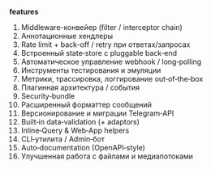 **features**
1. Middleware-конвейер (filter / interceptor chain)
2. Аннотационные хендлеры
3. Rate limit + back-off / retry при ответах/запросах
4. Встроенный state‑store с pluggable back‑end
5. Автоматическое управление webhook / long‑polling
6. Инструменты тестирования и эмуляции
7. Метрики, трассировка, логгирование out‑of‑the‑box
8. Плагинная архитектура / события
9. Security‑bundle
10. Расширенный форматтер сообщений
11. Версионирование и миграции Telegram‑API
12. Built‑in data‑validation (+ adaptors)
13. Inline‑Query & Web‑App helpers
14. CLI‑утилита / Admin‑бот
15. Auto‑documentation (OpenAPI‑style)
16. Улучшенная работа с файлами и медиапотоками